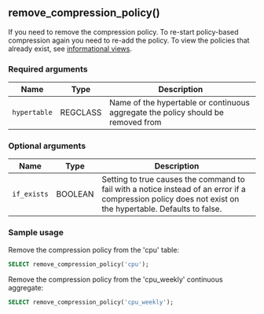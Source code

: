 ## remove_compression_policy() <tag type="community" content="community" />
If you need to remove the compression policy. To re-start policy-based
compression again you need to re-add the policy. To view the policies that
already exist, see [informational views][informational-views].

### Required arguments

|Name|Type|Description|
|-|-|-|
|`hypertable`|REGCLASS|Name of the hypertable or continuous aggregate the policy should be removed from|

### Optional arguments
|Name|Type|Description|
|---|---|---|
| `if_exists` | BOOLEAN | Setting to true causes the command to fail with a notice instead of an error if a compression policy does not exist on the hypertable. Defaults to false.|

### Sample usage
Remove the compression policy from the 'cpu' table:
``` sql
SELECT remove_compression_policy('cpu');
```

Remove the compression policy from the 'cpu_weekly' continuous aggregate:
``` sql
SELECT remove_compression_policy('cpu_weekly');
```

[informational-views]: /api/:currentVersion:/informational-views/jobs/